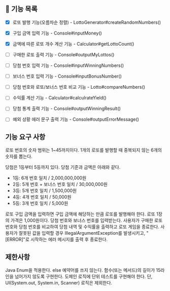 ## 🚀 기능 목록

- [x] 로또 발행 기능(오름차순 정렬) - LottoGenerator#createRandomNumbers()
- [x] 구입 금액 입력 기능 - Console#inputMoney()
- [x] 금액에 따른 로또 개수 계산 기능 - Calculator#getLottoCount() 
- [ ] 구매한 로또 출력 기능 - Console#outputMyLottos()
- [ ] 당첨 번호 입력 기능 - Console#inputWinningNumbers()
- [ ] 보너스 번호 입력 기능 - Console#inputBonusNumber()
- [ ] 당첨 번호와 로또/보너스 번호 비교 기능 - Lotto#compareNumbers()
- [ ] 수익률 계산 기능 - Calculator#calculrateYield()
- [ ] 당첨 통계 출력 기능 - Console#outputWinningResult()
- [ ] 예외 상황 에러 문구 출력 기능 - Console#outputErrorMessage()


## 기능 요구 사항
로또 번호의 숫자 범위는 1~45까지이다.
1개의 로또를 발행할 때 중복되지 않는 6개의 숫자를 뽑는다.

당첨은 1등부터 5등까지 있다. 당첨 기준과 금액은 아래와 같다.
- 1등: 6개 번호 일치 / 2,000,000,000원
- 2등: 5개 번호 + 보너스 번호 일치 / 30,000,000원
- 3등: 5개 번호 일치 / 1,500,000원
- 4등: 4개 번호 일치 / 50,000원
- 5등: 3개 번호 일치 / 5,000원

로또 구입 금액을 입력하면 구입 금액에 해당하는 만큼 로또를 발행해야 한다.
로또 1장의 가격은 1,000원이다.
당첨 번호와 보너스 번호를 입력받는다.
사용자가 구매한 로또 번호와 당첨 번호를 비교하여 당첨 내역 및 수익률을 출력하고 로또 게임을 종료한다.
사용자가 잘못된 값을 입력할 경우 IllegalArgumentException를 발생시키고, "[ERROR]"로 시작하는 에러 메시지를 출력 후 종료한다.

## 제한사항

Java Enum을 적용한다.
else 예약어를 쓰지 않는다.
함수(또는 메서드)의 길이가 15라인을 넘어가지 않도록 구현한다.
도메인 로직에 단위 테스트를 구현해야 한다. 단, UI(System.out, System.in, Scanner) 로직은 제외한다.